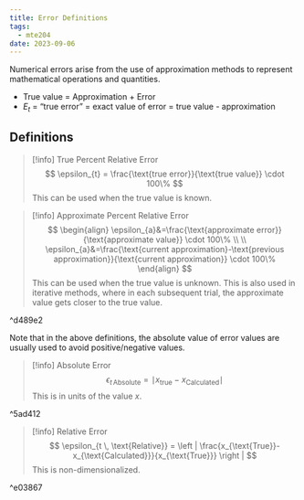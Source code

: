 ```yaml
---
title: Error Definitions
tags:
  - mte204
date: 2023-09-06
---
```

Numerical errors arise from the use of approximation methods to represent mathematical operations and quantities.
- True value = Approximation + Error
- $E_{t}$ = “true error” = exact value of error = true value - approximation
## Definitions

>[!info] True Percent Relative Error
>$$
>\epsilon_{t} = \frac{\text{true error}}{\text{true value}} \cdot 100\%
>$$
>This can be used when the true value is known.

>[!info] Approximate Percent Relative Error
>$$
>\begin{align}
>\epsilon_{a}&=\frac{\text{approximate error}}{\text{approximate value}} \cdot 100\% \\ \\
>\epsilon_{a}&=\frac{\text{current approximation}-\text{previous approximation}}{\text{current approximation}} \cdot 100\%
>\end{align}
>$$
> This can be used when the true value is unknown.
> This is also used in iterative methods, where in each subsequent trial, the approximate value gets closer to the true value.

^d489e2

Note that in the above definitions, the absolute value of error values are usually used to avoid positive/negative values.

>[!info] Absolute Error
>$$
>\epsilon_{t \, \text{Absolute}} = \mid x_{\text{true}} - x_{\text{Calculated}} \mid
>$$
>This is in units of the value $x$.

^5ad412

>[!info] Relative Error
>$$
>\epsilon_{t \, \text{Relative}} = \left | \frac{x_{\text{True}}-x_{\text{Calculated}}}{x_{\text{True}}} \right |
>$$
>This is non-dimensionalized.

^e03867

